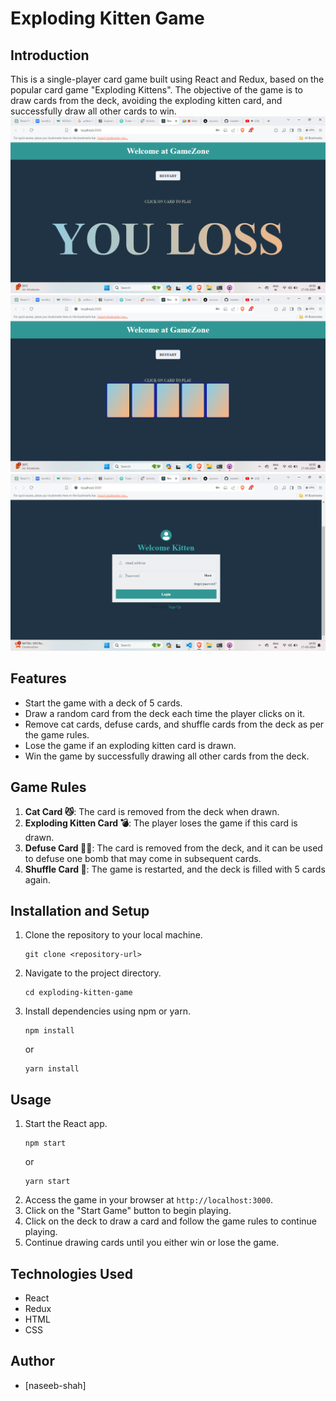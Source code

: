 
# Exploding Kitten Game

## Introduction
This is a single-player card game built using React and Redux, based on the popular card game "Exploding Kittens". The objective of the game is to draw cards from the deck, avoiding the exploding kitten card, and successfully draw all other cards to win.
![Alt Text](x.png)
![Alt Text](y.png)
![Alt Text](z.png)

## Features
- Start the game with a deck of 5 cards.
- Draw a random card from the deck each time the player clicks on it.
- Remove cat cards, defuse cards, and shuffle cards from the deck as per the game rules.
- Lose the game if an exploding kitten card is drawn.
- Win the game by successfully drawing all other cards from the deck.

## Game Rules
1. **Cat Card 😼**: The card is removed from the deck when drawn.
2. **Exploding Kitten Card 💣**: The player loses the game if this card is drawn.
3. **Defuse Card 🙅‍♂️**: The card is removed from the deck, and it can be used to defuse one bomb that may come in subsequent cards.
4. **Shuffle Card 🔀**: The game is restarted, and the deck is filled with 5 cards again.

## Installation and Setup
1. Clone the repository to your local machine.
   ```
   git clone <repository-url>
   ```
2. Navigate to the project directory.
   ```
   cd exploding-kitten-game
   ```
3. Install dependencies using npm or yarn.
   ```
   npm install
   ```
   or
   ```
   yarn install
   ```

## Usage
1. Start the React app.
   ```
   npm start
   ```
   or
   ```
   yarn start
   ```
2. Access the game in your browser at `http://localhost:3000`.
3. Click on the "Start Game" button to begin playing.
4. Click on the deck to draw a card and follow the game rules to continue playing.
5. Continue drawing cards until you either win or lose the game.

## Technologies Used
- React
- Redux
- HTML
- CSS



## Author
- [naseeb-shah]


